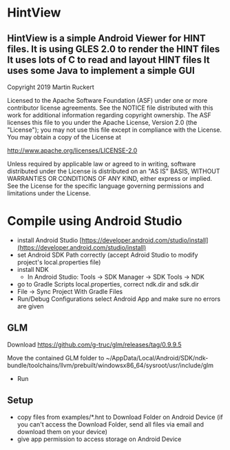 HintView
=========
HintView is a simple Android Viewer for HINT files.
It is using GLES 2.0 to render the HINT files
It uses lots of C to read and layout HINT files
It uses some Java to implement a simple GUI
-------
Copyright 2019 Martin Ruckert


Licensed to the Apache Software Foundation (ASF) under one or more contributor
license agreements.  See the NOTICE file distributed with this work for
additional information regarding copyright ownership.  The ASF licenses this
file to you under the Apache License, Version 2.0 (the "License"); you may not
use this file except in compliance with the License.  You may obtain a copy of
the License at

  http://www.apache.org/licenses/LICENSE-2.0

Unless required by applicable law or agreed to in writing, software
distributed under the License is distributed on an "AS IS" BASIS, WITHOUT
WARRANTIES OR CONDITIONS OF ANY KIND, either express or implied.  See the
License for the specific language governing permissions and limitations under
the License.

Compile using Android Studio
============================


- install Android Studio [https://developer.android.com/studio/install](https://developer.android.com/studio/install)
- set Android SDK Path correctly (accept Adroid Studio to modify project's local.properties file)
- install NDK
  - In Android Studio: Tools -> SDK Manager -> SDK Tools -> NDK
- go to Gradle Scripts local.properties, correct ndk.dir and sdk.dir
- File -> Sync Project With Gradle Files
- Run/Debug Configurations select Android App and make sure no errors are given

GLM
---

Download https://github.com/g-truc/glm/releases/tag/0.9.9.5

Move the contained GLM folder to ~/AppData/Local/Android/SDK/ndk-bundle/toolchains/llvm/prebuilt/windowsx86_64/sysroot/usr/include/glm

- Run

Setup
-----
- copy files from examples/*.hnt to Download Folder on Android Device
(if you can't access the Download Folder, send all files via email and download them on your device)
- give app permission to access storage on Android Device


